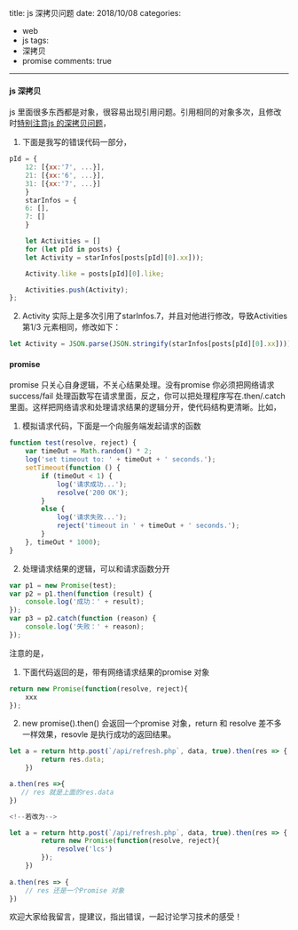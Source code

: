 title: js  深拷贝问题
date: 2018/10/08
categories:
- web
- js
tags:
- 深拷贝
- promise
comments: true
---

#### js 深拷贝
js 里面很多东西都是对象，很容易出现引用问题。引用相同的对象多次，且修改时[特别注意js 的深拷贝问题](http://www.cnblogs.com/penghuwan/p/7359026.html)，
1. 下面是我写的错误代码一部分，
```js
pId = {
    12: [{xx:'7', ...}],
    21: [{xx:'6', ...}],
    31: [{xx:'7', ...}]
    }
    starInfos = {
    6: [],
    7: []
    }

    let Activities = []
    for (let pId in posts) {
    let Activity = starInfos[posts[pId][0].xx]));

    Activity.like = posts[pId][0].like;

    Activities.push(Activity);
};
```
2. Activity 实际上是多次引用了starInfos.7，并且对他进行修改，导致Activities 第1/3 元素相同，修改如下：
```js
let Activity = JSON.parse(JSON.stringify(starInfos[posts[pId][0].xx]))));
```

#### promise
promise 只关心自身逻辑，不关心结果处理。没有promise 你必须把网络请求success/fail 处理函数写在请求里面，反之，你可以把处理程序写在.then/.catch里面。这样把网络请求和处理请求结果的逻辑分开，使代码结构更清晰。比如，
1. 模拟请求代码，下面是一个向服务端发起请求的函数
```js
function test(resolve, reject) {
    var timeOut = Math.random() * 2;
    log('set timeout to: ' + timeOut + ' seconds.');
    setTimeout(function () {
        if (timeOut < 1) {
            log('请求成功...');
            resolve('200 OK');
        }
        else {
            log('请求失败...');
            reject('timeout in ' + timeOut + ' seconds.');
        }
    }, timeOut * 1000);
}
```
2. 处理请求结果的逻辑，可以和请求函数分开
```js
var p1 = new Promise(test);
var p2 = p1.then(function (result) {
    console.log('成功：' + result);
});
var p3 = p2.catch(function (reason) {
    console.log('失败：' + reason);
});
```
注意的是，
1. 下面代码返回的是，带有网络请求结果的promise 对象
```js
return new Promise(function(resolve, reject){
    xxx
});
```
2. new promise().then() 会返回一个promise 对象，return 和 resolve 差不多一样效果，resovle 是执行成功的返回结果。
```js
let a = return http.post(`/api/refresh.php`, data, true).then(res => {
        return res.data;
    })

a.then(res =>{
   // res 就是上面的res.data
})

<!--若改为-->

let a = return http.post(`/api/refresh.php`, data, true).then(res => {
        return new Promise(function(resolve, reject){
            resolve('lcs')
        });
    })
    
a.then(res => {
    // res 还是一个Promise 对象
})
```

欢迎大家给我留言，提建议，指出错误，一起讨论学习技术的感受！